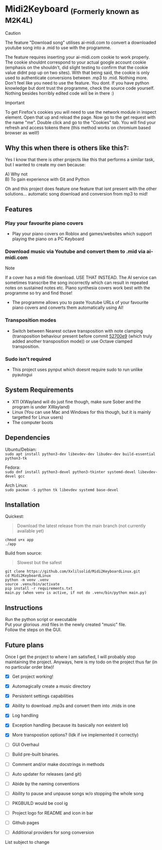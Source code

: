 # Midi2Keyboard <sub>(Formerly known as M2K4L)</sub>

> [!CAUTION]
> The feature "Download song" utilises ai-midi.com to convert a downloaded youtube song into a .mid to use with the programme.  
>
>The feature requires inserting your ai-midi.com cookie to work properly. The cookie shouldnt correspond to your actual google account cookie (emphasis on the shouldn't, did slight testing to confirm that the cookie value didnt pop up on two sites). With that being said, the cookie is only used to authenticate conversions between .mp3 to .mid. Nothing more. Don't feel like you need to use the feature. You dont. If you have python knowledge but dont trust the programme, check the source code yourself. Nothing besides horribly edited code will be in there :)

> [!IMPORTANT]
> To get Firefox's cookies you will need to use the network module in inspect element. Open that up and reload the page. Now go to the get request with the name "me". Double click and go to the "Cookies" tab. You will find your refresh and access tokens there (this method works on chromium based browser as well!)
## Why this when there is others like this?:

Yes I know that there is other projects like this that performs a similar task, but I wanted to create my own because:

A) Why not  
B) To gain experience with Git and Python  

Oh and this project does feature one feature that isnt present with the other solutions... automatic song download and conversion from mp3 to mid!  

## Features  

### Play your favourite piano covers
- Play your piano covers on Roblox and games/websites which support playing the piano on a PC Keyboard

### Download music via Youtube and convert them to .mid via ai-midi.com
>[!NOTE]
>If a cover has a midi file download. USE THAT INSTEAD. The AI service can sometimes transcribe the song incorrectly which can result in repeated notes on sustained notes etc. Piano synthesia covers work best with the programme so try and find those!
- The programme allows you to paste Youtube URLs of your favourite piano covers and converts them automatically using AI!

### Transposition modes
- Switch between Nearest octave transposition with note clamping (transposition behaviour present before commit [52700e9](https://github.com/Xxlilsolid/Midi2Keyboard4Linux/commit/52700e925c4521084a84d4c429d0321021e1e02f) (which truly added another transposition mode)) or use Octave clamped transposition.

### Sudo isn't required  
- This project uses pynput which doesnt require sudo to run unlike pyautogui

## System Requirements

- X11 (XWayland will do just fine though, make sure Sober and the program is under XWayland)
- Linux (You can use Mac and Windows for this though, but it is mainly targetted for Linux users)
- The computer boots

## Dependencies

Ubuntu/Debian:  
```sudo apt install python3-dev libevdev-dev libudev-dev build-essential python3-tk```  

Fedora:  
```sudo dnf install python3-devel python3-tkinter systemd-devel libevdev-devel gcc```  

Arch Linux:  
```sudo pacman -S python tk libevdev systemd base-devel```



## Installation

Quickest:  
> Download the latest release from the main branch (not currently available yet)
```
chmod u+x app  
./app
```

Build from source:
> Slowest but the safest  
```
git clone https://github.com/Xxlilsolid/Midi2KeyboardLinux.git
cd Midi2KeyboardLinux
python -m venv .venv
source .venv/bin/activate
pip install -r requirements.txt
main.py (when venv is active, if not do .venv/bin/python main.py)
```

## Instructions

Run the python script or executable  
Put your glorious .mid files in the newly created "music" file.  
Follow the steps on the GUI.

## Future plans

Once I get the project to where I am satisfied, I will probably stop maintaining the project. Anyways, here is my todo on the project thus far (in no particular order btw)!

- [x] Get project working!
- [x] Automagically create a music directory
- [x] Persistent settings capabilities
- [x] Ability to download .mp3s and convert them into .mids in one
- [x] Log handling
- [x] Exception handling (because its basically non existent lol)
- [x] More transpostion options? (Idk if ive implemented it correctly)
- [ ] GUI Overhaul
- [ ] Build pre-built binaries. 
- [ ] Comment and/or make docstrings in methods
- [ ] Auto updater for releases (and git)
- [ ] Abide by the naming conventions
- [ ] Ability to pause and unpause songs w/o stopping the whole song
- [ ] PKGBUILD would be cool ig
- [ ] Project logo for README and icon in bar
- [ ] Github pages
- [ ] Additional providers for song conversion


List subject to change
